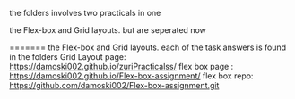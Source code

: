 the folders involves two practicals in one

 the Flex-box and Grid layouts. but are seperated now
 
=======
 the Flex-box and Grid layouts.
 each of the task answers is found in the folders
Grid Layout  page: https://damoski002.github.io/zuriPracticalss/
flex box page :  https://damoski002.github.io/Flex-box-assignment/
flex box repo:  https://github.com/damoski002/Flex-box-assignment.git


